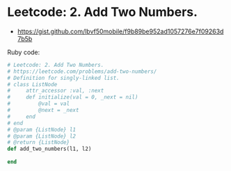 # Leetcode: 2. Add Two Numbers.

- https://gist.github.com/lbvf50mobile/f9b89be952ad1057276e7f09263d7b5b

Ruby code:
```Ruby
# Leetcode: 2. Add Two Numbers.
# https://leetcode.com/problems/add-two-numbers/
# Definition for singly-linked list.
# class ListNode
#     attr_accessor :val, :next
#     def initialize(val = 0, _next = nil)
#         @val = val
#         @next = _next
#     end
# end
# @param {ListNode} l1
# @param {ListNode} l2
# @return {ListNode}
def add_two_numbers(l1, l2)
    
end
```